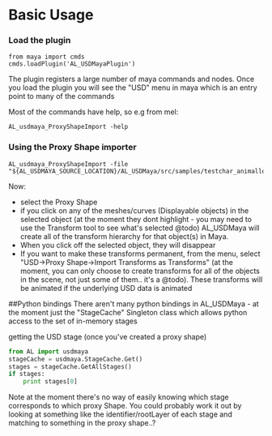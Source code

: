 
# Basic Usage

### Load the plugin
```
from maya import cmds
cmds.loadPlugin('AL_USDMayaPlugin') 
```
The plugin registers a large number of maya commands and nodes. 
Once you load the plugin you will see the "USD" menu in maya which is an entry point to many of the commands

Most of the commands have help, so e.g from mel:
```
AL_usdmaya_ProxyShapeImport -help
```


### Using the Proxy Shape importer

```
AL_usdmaya_ProxyShapeImport -file "${AL_USDMAYA_SOURCE_LOCATION}/AL_USDMaya/src/samples/testchar_animallogo01_surfgeo_highres.usd";
```

Now:
- select the Proxy Shape
- if you click on any of the meshes/curves (Displayable objects) in the selected object (at the moment they dont highlight - you may need to use the Transform tool to see what's selected @todo) AL_USDMaya will create all of the transform hierarchy for that object(s) in Maya. 
- When you click off the selected object, they will disappear
- If you want to make these transforms permanent, from the menu, select "USD->Proxy Shape->Import Transforms as Transforms" (at the moment, you can only choose to create transforms for all of the objects in the scene, not just some of them.. it's a @todo). These transforms will be animated if the underlying USD data is animated



##Python bindings
There aren't many python bindings in AL_USDMaya - at the moment just the "StageCache" Singleton class which allows python access to the set of in-memory stages  


getting the USD stage (once you've created a proxy shape)
```python
from AL import usdmaya
stageCache = usdmaya.StageCache.Get()
stages = stageCache.GetAllStages()
if stages:
    print stages[0]
```
Note at the moment there's no way of easily knowing which stage corresponds to which proxy Shape. 
You could probably work it out by looking at something like the identifier/rootLayer of each stage and matching to something in the proxy shape..?

